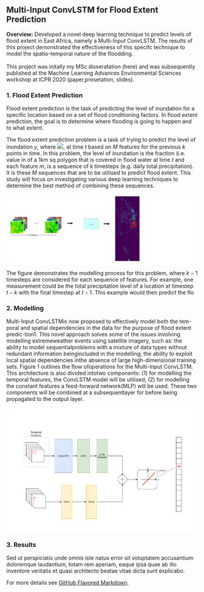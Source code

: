 ## Multi-Input ConvLSTM for Flood Extent Prediction

**Overview:** 
Developed a novel deep learning technique to predict levels of flood extent in East Africa, namely a Multi-Input ConvLSTM. The results of this project demonstrated the effectiveness of this specifc technique to model the spatio-temporal nature of the floodding.
<br><br>
This project was initally my MSc disseratation (here) and was subsequently published at the Machine Learning Advances Environmental Sciences workshop at ICPR 2020 (paper,presetation, slides). 

### 1. Flood Extent Prediction
Flood  extent  prediction  is  the  task  of  predicting  the  level  of  inundation  for  a specific  location  based  on  a  set  of  flood  conditioning  factors.  In  flood  extent prediction, the goal is to determine where flooding is going to happen and to what  extent. 

The flood extent prediction problem is a task of trying to predict the level of inundation $y$, where <img src="https://latex.codecogs.com/gif.latex?0 \le y \le 1" />, at time $t$ based on $M$ features for the previous $k$ points in time. In this problem, the level of inundation is the fraction (i.e. value in of a 1km sq polygon that is covered in flood water at time $t$ and each feature $m$, is a sequence of $k$ timesteps (e.g. daily total precipitation). It is these $M$ sequences that are to be utilised to predict flood extent. This study will focus on investigating various deep learning techniques to determine the best method of combining these sequences. 

<img src="images/ICPR-2c.png?raw=true"/>

The figure demonstrates the modelling process for this problem, where $k-1$ timesteps are considered for each sequence of features. For example, one measurement could be the total precipitation level of a location at timestep $t-k$ with the final timestep at $t-1$. This example would then predict the flo


### 2. Modelling

Multi-Input ConvLSTMis now proposed to effectively model both the tem-poral and spatial dependencies in the data for the purpose of flood extent predic-tion1. This novel approach solves some of the issues involving modelling extremeweather events using satellite imagery, such as: the ability to model sequentialproblems  with  a  mixture  of  data  types  without  redundant  information  beingincluded  in  the  modelling;  the  ability  to  exploit  local  spatial  dependencies  inthe absence of large high-dimensional training sets. Figure 1 outlines the flow ofoperations for the Multi-Input ConvLSTM. This architecture is also divided intotwo components: (1) for modelling the temporal features, the ConvLSTM model will be utilised; (2) for modelling the constant features a feed-forward network(MLP) will be used. These two components will be combined at a subsequentlayer for before being propagated to the output layer.

<img src="images/model.gif?raw=true"/>

### 3. Results

Sed ut perspiciatis unde omnis iste natus error sit voluptatem accusantium doloremque laudantium, totam rem aperiam, eaque ipsa quae ab illo inventore veritatis et quasi architecto beatae vitae dicta sunt explicabo. 

For more details see [GitHub Flavored Markdown](https://guides.github.com/features/mastering-markdown/).
